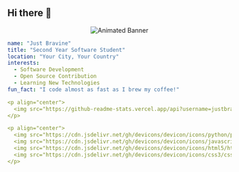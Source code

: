 ## Hi there 👋

<p align="center">
  <img src="https://capsule-render.vercel.app/api?text=Hello%20World!&animation=fadeIn&type=waving&color=gradient&height=100" alt="Animated Banner"/>
</p>

```yaml
name: "Just Bravine"
title: "Second Year Software Student"
location: "Your City, Your Country"
interests:
  - Software Development
  - Open Source Contribution
  - Learning New Technologies
fun_fact: "I code almost as fast as I brew my coffee!"

<p align="center">
  <img src="https://github-readme-stats.vercel.app/api?username=justbravine&show_icons=true&theme=radical" alt="JustBravine's GitHub Stats" />
</p>

<p align="center">
  <img src="https://cdn.jsdelivr.net/gh/devicons/devicon/icons/python/python-original.svg" alt="Python" width="45" height="45"/>
  <img src="https://cdn.jsdelivr.net/gh/devicons/devicon/icons/javascript/javascript-original.svg" alt="JavaScript" width="45" height="45"/>
  <img src="https://cdn.jsdelivr.net/gh/devicons/devicon/icons/html5/html5-original.svg" alt="HTML5" width="45" height="45"/>
  <img src="https://cdn.jsdelivr.net/gh/devicons/devicon/icons/css3/css3-original.svg" alt="CSS3" width="45" height="45"/>
</p>



